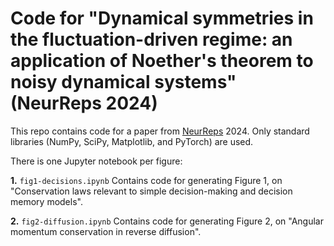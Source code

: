 # Code for "Dynamical symmetries in the fluctuation-driven regime: an application of Noether's theorem to noisy dynamical systems" (NeurReps 2024)
 
This repo contains code for a paper from [NeurReps](neurreps.org) 2024. Only standard libraries (NumPy, SciPy, Matplotlib, and PyTorch) are used.

There is one Jupyter notebook per figure:

**1.** `fig1-decisions.ipynb` Contains code for generating Figure 1, on "Conservation laws relevant to simple decision-making and decision memory models".

**2.** `fig2-diffusion.ipynb` Contains code for generating Figure 2, on "Angular momentum conservation in reverse diffusion".
